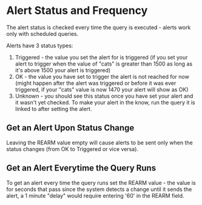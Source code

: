 # Alert Status and Frequency

The alert status is checked every time the query is executed - alerts work only with scheduled queries.

Alerts have 3 status types:
1. Triggered - the value you set the alert for is triggered (if you set your alert to trigger when the value of "cats" is greater than 1500 as long as it's above 1500 your alert is triggered)
2. OK - the value you have set to trigger the alert is not reached for now (might happen after the alert was triggered or before it was ever triggered, if your "cats" value is now 1470 your alert will show as OK)
3. Unknown - you should see this status once you have set your alert and it wasn't yet checked. To make your alert in the know, run the query it is linked to after setting the alert.

## Get an Alert Upon Status Change

Leaving the REARM value empty will cause alerts to be sent only when the status changes (from OK to Triggered or vice versa).

## Get an Alert Everytime the Query Runs

To get an alert every time the query runs set the REARM value  - the value is for seconds that pass since the system detects a change until it sends the alert, a 1 minute "delay" would require entering '60' in the REARM field.

